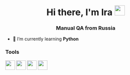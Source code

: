 <h1 align="center">Hi there, I'm Ira</a> <img src="https://github.com/blackcater/blackcater/raw/main/images/Hi.gif" height="32"/></h1>

<h3 align="center">Manual QA from Russia</h3>

- 🌱 I’m currently learning **Python**

### **Tools**

<img src="https://cdn.jsdelivr.net/gh/devicons/devicon/icons/python/python-plain-wordmark.svg" width="30" 
     height="30"/>
<img src="https://cdn.jsdelivr.net/gh/devicons/devicon/icons/pycharm/pycharm-plain-wordmark.svg"
 width="30" 
     height="30" /> <img src="https://cdn.jsdelivr.net/gh/devicons/devicon/icons/pytest/pytest-plain-wordmark.svg" width="30" 
     height="30" /> <img src="https://cdn.jsdelivr.net/gh/devicons/devicon/icons/selenium/selenium-original.svg" width="30" 
     height="30" />



<!--
**uchuvatova/uchuvatova** is a ✨ _special_ ✨ repository because its `README.md` (this file) appears on your GitHub profile.

Here are some ideas to get you started:

- 🔭 I’m currently working on ...
- 🌱 I’m currently learning ...
- 👯 I’m looking to collaborate on ...
- 🤔 I’m looking for help with ...
- 💬 Ask me about ...
- 📫 How to reach me: ...
- 😄 Pronouns: ...
- ⚡ Fun fact: ...
-->

